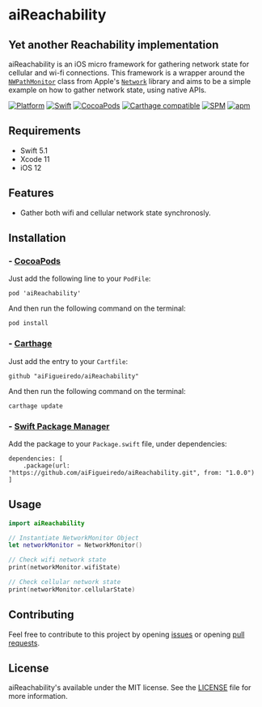 # aiReachability
## Yet another Reachability implementation

aiReachability is an iOS micro framework for gathering network state for cellular and wi-fi connections.
This framework is a wrapper around the [`NWPathMonitor`](https://developer.apple.com/documentation/network/nwpathmonitor) class from Apple's [`Network`](https://developer.apple.com/documentation/network) library and aims to be a simple example on how to gather network state, using native APIs.


[![Platform](https://img.shields.io/cocoapods/p/aiReachability.svg?style=flat)](http://cocoapods.org/pods/aiReachability)
[![Swift](https://img.shields.io/badge/swift-5.1-orange.svg)](https://cocoapods.org/pods/aiReachability)
[![CocoaPods](https://img.shields.io/cocoapods/v/aiReachability.svg)](https://cocoapods.org/pods/aiReachability)
[![Carthage compatible](https://img.shields.io/badge/Carthage-compatible-4BC51D.svg?style=flat)](https://github.com/Carthage/Carthage)
[![SPM](https://img.shields.io/badge/swift%20package%20manager-compatible-green.svg)](https://github.com/aiFigueiredo/aiReachability/)
[![apm](https://img.shields.io/apm/l/vim-mode.svg)](https://github.com/aiFigueiredo/aiReachability/blob/master/LICENSE)


## Requirements

* Swift 5.1
* Xcode 11
* iOS 12


## Features
* Gather both wifi and cellular network state synchronosly.


## Installation

### - [CocoaPods](https://cocoapods.org)

Just add the following line to your `PodFile`:

```
pod 'aiReachability'
```
And then run the following command on the terminal:

```
pod install
```

### - [Carthage](https://github.com/Carthage/Carthage)

Just add the entry to your `Cartfile`:

```
github "aiFigueiredo/aiReachability"
```

And then run the following command on the terminal:

```
carthage update
```

### - [Swift Package Manager](https://swift.org/package-manager/)

Add the package to your `Package.swift` file, under dependencies:

```
dependencies: [
    .package(url: "https://github.com/aiFigueiredo/aiReachability.git", from: "1.0.0")
]
```


## Usage

```swift
import aiReachability

// Instantiate NetworkMonitor Object
let networkMonitor = NetworkMonitor()

// Check wifi network state
print(networkMonitor.wifiState)

// Check cellular network state
print(networkMonitor.cellularState)
```


## Contributing

Feel free to contribute to this project by opening  [issues](https://github.com/aiFigueiredo/aiReachability/issues?q=is%3Aissue+is%3Aopen+sort%3Aupdated-desc) or opening [pull requests](https://github.com/aiFigueiredo/aiReachability/pulls?q=is%3Apr+is%3Aopen+sort%3Aupdated-desc).


## License

aiReachability's available under the MIT license. See the [LICENSE](https://github.com/aiFigueiredo/aiReachability/blob/master/LICENSE) file for more information.
